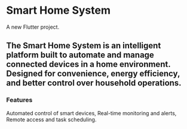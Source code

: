 # Smart Home System

A new Flutter project.

## The Smart Home System is an intelligent platform built to automate and manage connected devices in a home environment. Designed for convenience, energy efficiency, and better control over household operations.

### Features

Automated control of smart devices,
Real-time monitoring and alerts,
Remote access and task scheduling.

